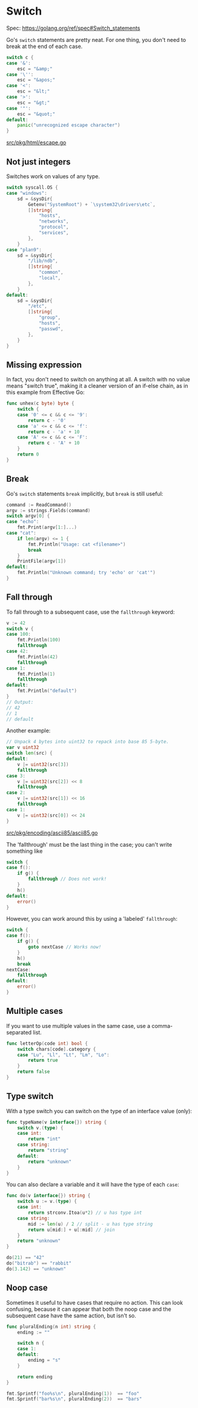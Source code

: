 # Switch

Spec: https://golang.org/ref/spec#Switch_statements

Go's ` switch ` statements are pretty neat. For one thing, you don't need to break at the end of each case.

```go
switch c {
case '&':
	esc = "&amp;"
case '\'':
	esc = "&apos;"
case '<':
	esc = "&lt;"
case '>':
	esc = "&gt;"
case '"':
	esc = "&quot;"
default:
	panic("unrecognized escape character")
}
```

[src/pkg/html/escape.go](http://golang.org/src/pkg/html/escape.go#L178)

## Not just integers

Switches work on values of any type.

```go
switch syscall.OS {
case "windows":
	sd = &sysDir{
		Getenv("SystemRoot") + `\system32\drivers\etc`,
		[]string{
			"hosts",
			"networks",
			"protocol",
			"services",
		},
	}
case "plan9":
	sd = &sysDir{
		"/lib/ndb",
		[]string{
			"common",
			"local",
		},
	}
default:
	sd = &sysDir{
		"/etc",
		[]string{
			"group",
			"hosts",
			"passwd",
		},
	}
}
```

## Missing expression

In fact, you don't need to switch on anything at all. A switch with no value means "switch true", making it a cleaner version of an if-else chain, as in this example from Effective Go:

```go
func unhex(c byte) byte {
	switch {
	case '0' <= c && c <= '9':
		return c - '0'
	case 'a' <= c && c <= 'f':
		return c - 'a' + 10
	case 'A' <= c && c <= 'F':
		return c - 'A' + 10
	}
	return 0
}
```

## Break

Go's ` switch ` statements ` break ` implicitly, but ` break ` is still useful:

```go
command := ReadCommand()
argv := strings.Fields(command)
switch argv[0] {
case "echo":
	fmt.Print(argv[1:]...)
case "cat":
	if len(argv) <= 1 {
		fmt.Println("Usage: cat <filename>")
		break
	}
	PrintFile(argv[1])
default:
	fmt.Println("Unknown command; try 'echo' or 'cat'")
}
```

## Fall through

To fall through to a subsequent case, use the ` fallthrough ` keyword:

```go
v := 42
switch v {
case 100:
	fmt.Println(100)
	fallthrough
case 42:
	fmt.Println(42)
	fallthrough
case 1:
	fmt.Println(1)
	fallthrough
default:
	fmt.Println("default")
}
// Output:
// 42
// 1
// default
```

Another example:

```go
// Unpack 4 bytes into uint32 to repack into base 85 5-byte.
var v uint32
switch len(src) {
default:
	v |= uint32(src[3])
	fallthrough
case 3:
	v |= uint32(src[2]) << 8
	fallthrough
case 2:
	v |= uint32(src[1]) << 16
	fallthrough
case 1:
	v |= uint32(src[0]) << 24
}
```
[src/pkg/encoding/ascii85/ascii85.go](http://golang.org/src/pkg/encoding/ascii85/ascii85.go#L43)

The 'fallthrough' must be the last thing in the case; you can't write something like

```go
switch {
case f():
	if g() {
		fallthrough // Does not work!
	}
	h()
default:
	error()
}
```
However, you can work around this by using a 'labeled' `fallthrough`:

```go
switch {
case f():
	if g() {
		goto nextCase // Works now!
	}
	h()
    break
nextCase:
    fallthrough
default:
	error()
}
```
## Multiple cases

If you want to use multiple values in the same case, use a comma-separated list.

```go
func letterOp(code int) bool {
	switch chars[code].category {
	case "Lu", "Ll", "Lt", "Lm", "Lo":
		return true
	}
	return false
}
```
## Type switch

With a type switch you can switch on the type of an interface value (only):

```go
func typeName(v interface{}) string {
	switch v.(type) {
	case int:
		return "int"
	case string:
		return "string"
	default:
		return "unknown"
	}
}
```

You can also declare a variable and it will have the type of each ` case `:

```go
func do(v interface{}) string {
	switch u := v.(type) {
	case int:
		return strconv.Itoa(u*2) // u has type int
	case string:
		mid := len(u) / 2 // split - u has type string
		return u[mid:] + u[:mid] // join
	}
	return "unknown"
}

do(21) == "42"
do("bitrab") == "rabbit"
do(3.142) == "unknown"
```

## Noop case

Sometimes it useful to have cases that require no action. This can look confusing, because it can appear that both the noop case and the subsequent case have the same action, but isn't so.

```go
func pluralEnding(n int) string {
	ending := ""

	switch n {
	case 1:
	default:
		ending = "s"
	}

	return ending
}

fmt.Sprintf("foo%s\n", pluralEnding(1))  == "foo"
fmt.Sprintf("bar%s\n", pluralEnding(2))  == "bars"

```
 